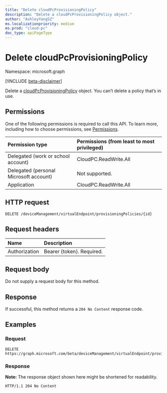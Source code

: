 ```yaml
---
title: "Delete cloudPcProvisioningPolicy"
description: "Delete a cloudPcProvisioningPolicy object."
author: "AshleyYangSZ"
ms.localizationpriority: medium
ms.prod: "cloud-pc"
doc_type: apiPageType
---
```


# Delete cloudPcProvisioningPolicy

Namespace: microsoft.graph

[!INCLUDE [beta-disclaimer](../../includes/beta-disclaimer.md)]

Delete a [cloudPcProvisioningPolicy](../resources/cloudpcprovisioningpolicy.md) object. You can’t delete a policy that’s in use.

## Permissions

One of the following permissions is required to call this API. To learn more, including how to choose permissions, see [Permissions](/graph/permissions-reference).

|Permission type|Permissions (from least to most privileged)|
|:---|:---|
|Delegated (work or school account)|CloudPC.ReadWrite.All|
|Delegated (personal Microsoft account)|Not supported.|
|Application|CloudPC.ReadWrite.All|

## HTTP request

<!-- {
  "blockType": "ignored"
}
-->

``` http
DELETE /deviceManagement/virtualEndpoint/provisioningPolicies/{id}
```

## Request headers

|Name|Description|
|:---|:---|
|Authorization|Bearer {token}. Required.|

## Request body

Do not supply a request body for this method.

## Response

If successful, this method returns a `204 No Content` response code.

## Examples

### Request


<!-- {
  "blockType": "request",
  "name": "delete_provisioningpolicies_from_virtualendpoint"
}
-->

``` http
DELETE https://graph.microsoft.com/beta/deviceManagement/virtualEndpoint/provisioningPolicies/{id}
```

### Response

**Note:** The response object shown here might be shortened for readability.
<!-- {
  "blockType": "response",
  "truncated": true
}
-->

``` http
HTTP/1.1 204 No Content
```

